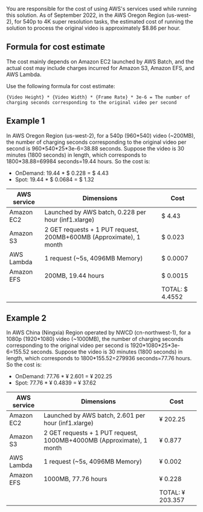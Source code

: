 You are responsible for the cost of using AWS's services used while running this solution. As of September 2022, in the AWS Oregon Region (us-west-2), for 540p to 4K super resolution tasks, the estimated cost of running the solution to process the original video is approximately $8.86 per hour.

## Formula for cost estimate

The cost mainly depends on Amazon EC2 launched by AWS Batch, and the actual cost may include charges incurred for Amazon S3, Amazon EFS, and AWS Lambda.

Use the following formula for cost estimate:

```
{Video Height} * {Video Width} * {Frame Rate} * 3e-6 = The number of charging seconds corresponding to the original video per second
```

## Example 1

In AWS Oregon Region (us-west-2), for a 540p (960\*540) video (~200MB), the number of charging seconds corresponding to the original video per second is 960\*540\*25\*3e-6=38.88 seconds. Suppose the video is 30 minutes (1800 seconds) in length, which corresponds to 1800\*38.88=69984 seconds=19.44 hours. So the cost is:

* OnDemand: 19.44 \* $ 0.228 = $ 4.43
* Spot: 19.44 \* $ 0.0684 = $ 1.32

| AWS service | Dimensions | Cost |
|---|---|---|
| Amazon EC2 | Launched by AWS batch, 0.228 per hour (inf1.xlarge) | $ 4.43 |
| Amazon S3 | 2 GET requests + 1 PUT request, 200MB+600MB (Approximate), 1 month | $ 0.023 |
| AWS Lambda | 1 request (~5s, 4096MB Memory) | $ 0.0007 |
| Amazon EFS | 200MB, 19.44 hours | $ 0.0015 |
|  | | TOTAL: $ 4.4552 |

## Example 2

In AWS China (Ningxia) Region operated by NWCD (cn-northwest-1), for a 1080p (1920\*1080) video (~1000MB), the number of charging seconds corresponding to the original video per second is 1920\*1080\*25\*3e-6=155.52 seconds. Suppose the video is 30 minutes (1800 seconds) in length, which corresponds to 1800\*155.52=279936 seconds=77.76 hours. So the cost is:

* OnDemand: 77.76 \* ¥ 2.601 = ¥ 202.25
* Spot: 77.76 \* ¥ 0.4839 = ¥ 37.62

| AWS service | Dimensions | Cost |
|---|---|---|
| Amazon EC2 | Launched by AWS batch, 2.601 per hour (inf1.xlarge) | ¥ 202.25 |
| Amazon S3 | 2 GET requests + 1 PUT request, 1000MB+4000MB (Approximate), 1 month | ¥ 0.877 |
| AWS Lambda | 1 request (~5s, 4096MB Memory) | ¥ 0.002 |
| Amazon EFS | 1000MB, 77.76 hours | ¥ 0.228 |
|  | | TOTAL: ¥ 203.357 |


